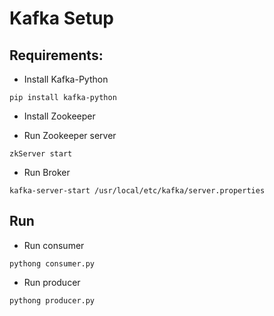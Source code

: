 # Kafka Setup

## Requirements: 
- Install Kafka-Python
```
pip install kafka-python
```
- Install Zookeeper

- Run Zookeeper server
```
zkServer start
```

- Run Broker
```
kafka-server-start /usr/local/etc/kafka/server.properties
```

## Run

- Run consumer
```
pythong consumer.py
```

- Run producer
```
pythong producer.py
```
